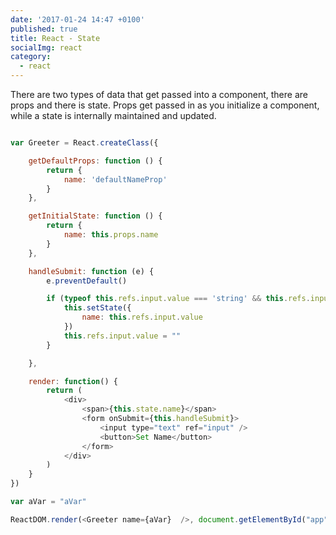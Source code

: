 ```yaml
---
date: '2017-01-24 14:47 +0100'
published: true
title: React - State
socialImg: react
category:
  - react
---
```

There are two types of data that get passed into a component, there are props and there is state. Props get passed in as you initialize a component, while a state is internally maintained and updated. 

```js

var Greeter = React.createClass({

    getDefaultProps: function () {
        return {
            name: 'defaultNameProp'
        }
    },

    getInitialState: function () {
        return {
            name: this.props.name
        }
    },

    handleSubmit: function (e) {
        e.preventDefault()

        if (typeof this.refs.input.value === 'string' && this.refs.input.value.length > 0){
            this.setState({
                name: this.refs.input.value
            })
            this.refs.input.value = ""
        }

    },

    render: function() {
        return (
            <div>
                <span>{this.state.name}</span>
                <form onSubmit={this.handleSubmit}>
                    <input type="text" ref="input" />
                    <button>Set Name</button>
                </form>
            </div>
        )
    }
})

var aVar = "aVar"

ReactDOM.render(<Greeter name={aVar}  />, document.getElementById("app"))
```
